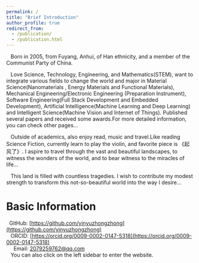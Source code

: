 ```yaml
---
permalink: /
title: "Brief Introduction"
author_profile: true
redirect_from: 
  - /publication/
  - /publication.html
---
```

&nbsp;&nbsp;&nbsp;Born in 2005, from Fuyang, Anhui, of Han ethnicity, and a member of the Communist Party of China.

&nbsp;&nbsp;&nbsp;Love Science, Technology, Engineering, and Mathematics(STEM), want to integrate various fields to change the world and major in Material Science(Nanomaterials , Energy Materials and Functional Materials), Mechanical Engineering/Electronic Engineering
(Preparation Instrument), Software Engineering(Full Stack Development and Embedded Development), Artificial Intelligence(Machine Learning and Deep Learning) and Intelligent Science(Machine Vision and Internet of Things). Published several papers and received some awards.For more detailed information, you can check other pages...

&nbsp;&nbsp;&nbsp;Outside of academics, also enjoy read, music and travel.Like reading Science Fiction, currently learn to play the violin, and favorite piece is 《起风了》. I aspire to travel through the vast and beautiful landscapes, to witness the wonders of the world, and to bear witness to the miracles of life...

&nbsp;&nbsp;&nbsp;This land is filled with countless tragedies. I wish to contribute my modest strength to transform this not-so-beautiful world into the way I desire...

  
Basic Information
======
 &nbsp;&nbsp;GitHub: [https://github.com/yinyuzhongzhong](https://github.com/yinyuzhongzhong)  
 &nbsp;&nbsp;&nbsp;ORCID: [https://orcid.org/0009-0002-0147-5318](https://orcid.org/0009-0002-0147-5318)  
 &nbsp;&nbsp;&nbsp;&nbsp;&nbsp;Email: [2079259762@qq.com](mailto:2079259762@qq.com)  
 &nbsp;&nbsp;&nbsp;You can also click on the left sidebar to enter the website.
